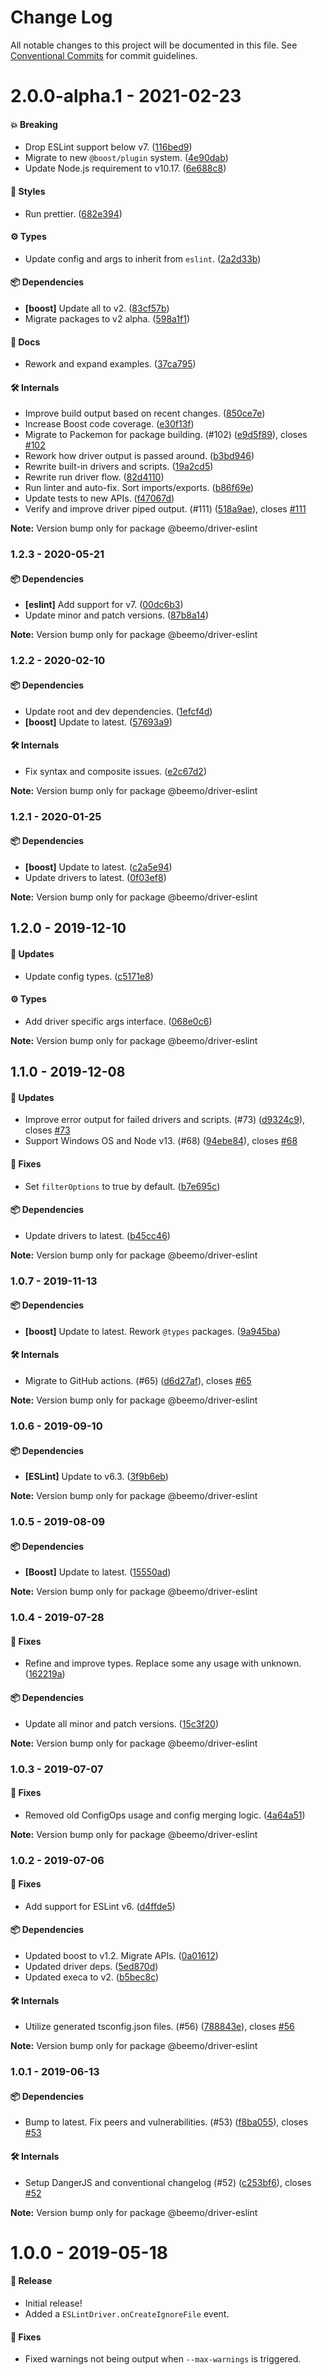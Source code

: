 # Change Log

All notable changes to this project will be documented in this file.
See [Conventional Commits](https://conventionalcommits.org) for commit guidelines.

# 2.0.0-alpha.1 - 2021-02-23

#### 💥 Breaking

- Drop ESLint support below v7. ([116bed9](https://github.com/beemojs/beemo/commit/116bed9))
- Migrate to new `@boost/plugin` system. ([4e90dab](https://github.com/beemojs/beemo/commit/4e90dab))
- Update Node.js requirement to v10.17. ([6e688c8](https://github.com/beemojs/beemo/commit/6e688c8))

#### 🎨 Styles

- Run prettier. ([682e394](https://github.com/beemojs/beemo/commit/682e394))

#### ⚙️ Types

- Update config and args to inherit from `eslint`. ([2a2d33b](https://github.com/beemojs/beemo/commit/2a2d33b))

#### 📦 Dependencies

- **[boost]** Update all to v2. ([83cf57b](https://github.com/beemojs/beemo/commit/83cf57b))
- Migrate packages to v2 alpha. ([598a1f1](https://github.com/beemojs/beemo/commit/598a1f1))

#### 📘 Docs

- Rework and expand examples. ([37ca795](https://github.com/beemojs/beemo/commit/37ca795))

#### 🛠 Internals

- Improve build output based on recent changes. ([850ce7e](https://github.com/beemojs/beemo/commit/850ce7e))
- Increase Boost code coverage. ([e30f13f](https://github.com/beemojs/beemo/commit/e30f13f))
- Migrate to Packemon for package building. (#102) ([e9d5f89](https://github.com/beemojs/beemo/commit/e9d5f89)), closes [#102](https://github.com/beemojs/beemo/issues/102)
- Rework how driver output is passed around. ([b3bd946](https://github.com/beemojs/beemo/commit/b3bd946))
- Rewrite built-in drivers and scripts. ([19a2cd5](https://github.com/beemojs/beemo/commit/19a2cd5))
- Rewrite run driver flow. ([82d4110](https://github.com/beemojs/beemo/commit/82d4110))
- Run linter and auto-fix. Sort imports/exports. ([b86f69e](https://github.com/beemojs/beemo/commit/b86f69e))
- Update tests to new APIs. ([f47067d](https://github.com/beemojs/beemo/commit/f47067d))
- Verify and improve driver piped output. (#111) ([518a9ae](https://github.com/beemojs/beemo/commit/518a9ae)), closes [#111](https://github.com/beemojs/beemo/issues/111)

**Note:** Version bump only for package @beemo/driver-eslint





### 1.2.3 - 2020-05-21

#### 📦 Dependencies

- **[eslint]** Add support for v7. ([00dc6b3](https://github.com/beemojs/beemo/commit/00dc6b3))
- Update minor and patch versions. ([87b8a14](https://github.com/beemojs/beemo/commit/87b8a14))

**Note:** Version bump only for package @beemo/driver-eslint





### 1.2.2 - 2020-02-10

#### 📦 Dependencies

- Update root and dev dependencies. ([1efcf4d](https://github.com/beemojs/beemo/commit/1efcf4d))
- **[boost]** Update to latest. ([57693a9](https://github.com/beemojs/beemo/commit/57693a9))

#### 🛠 Internals

- Fix syntax and composite issues. ([e2c67d2](https://github.com/beemojs/beemo/commit/e2c67d2))

**Note:** Version bump only for package @beemo/driver-eslint





### 1.2.1 - 2020-01-25

#### 📦 Dependencies

- **[boost]** Update to latest. ([c2a5e94](https://github.com/beemojs/beemo/commit/c2a5e94))
- Update drivers to latest. ([0f03ef8](https://github.com/beemojs/beemo/commit/0f03ef8))

**Note:** Version bump only for package @beemo/driver-eslint





## 1.2.0 - 2019-12-10

#### 🚀 Updates

- Update config types. ([c5171e8](https://github.com/beemojs/beemo/commit/c5171e8))

#### ⚙️ Types

- Add driver specific args interface. ([068e0c6](https://github.com/beemojs/beemo/commit/068e0c6))

**Note:** Version bump only for package @beemo/driver-eslint





## 1.1.0 - 2019-12-08

#### 🚀 Updates

- Improve error output for failed drivers and scripts. (#73) ([d9324c9](https://github.com/beemojs/beemo/commit/d9324c9)), closes [#73](https://github.com/beemojs/beemo/issues/73)
- Support Windows OS and Node v13. (#68) ([94ebe84](https://github.com/beemojs/beemo/commit/94ebe84)), closes [#68](https://github.com/beemojs/beemo/issues/68)

#### 🐞 Fixes

- Set `filterOptions` to true by default. ([b7e695c](https://github.com/beemojs/beemo/commit/b7e695c))

#### 📦 Dependencies

- Update drivers to latest. ([b45cc46](https://github.com/beemojs/beemo/commit/b45cc46))

**Note:** Version bump only for package @beemo/driver-eslint





### 1.0.7 - 2019-11-13

#### 📦 Dependencies

- **[boost]** Update to latest. Rework `@types` packages. ([9a945ba](https://github.com/commit/9a945ba))

#### 🛠 Internals

- Migrate to GitHub actions. (#65) ([d6d27af](https://github.com/commit/d6d27af)), closes [#65](https://github.com/issues/65)

**Note:** Version bump only for package @beemo/driver-eslint





### 1.0.6 - 2019-09-10

#### 📦 Dependencies

- **[ESLint]** Update to v6.3. ([3f9b6eb](https://github.com/beemojs/beemo/tree/master/packages/driver-eslint/commit/3f9b6eb))

**Note:** Version bump only for package @beemo/driver-eslint





### 1.0.5 - 2019-08-09

#### 📦 Dependencies

- **[Boost]** Update to latest. ([15550ad](https://github.com/beemojs/beemo/tree/master/packages/driver-eslint/commit/15550ad))

**Note:** Version bump only for package @beemo/driver-eslint





### 1.0.4 - 2019-07-28

#### 🐞 Fixes

- Refine and improve types. Replace some any usage with unknown. ([162219a](https://github.com/beemojs/beemo/tree/master/packages/driver-eslint/commit/162219a))

#### 📦 Dependencies

- Update all minor and patch versions. ([15c3f20](https://github.com/beemojs/beemo/tree/master/packages/driver-eslint/commit/15c3f20))

**Note:** Version bump only for package @beemo/driver-eslint





### 1.0.3 - 2019-07-07

#### 🐞 Fixes

- Removed old ConfigOps usage and config merging logic. ([4a64a51](https://github.com/beemojs/beemo/tree/master/packages/driver-eslint/commit/4a64a51))

**Note:** Version bump only for package @beemo/driver-eslint





### 1.0.2 - 2019-07-06

#### 🐞 Fixes

- Add support for ESLint v6. ([d4ffde5](https://github.com/beemojs/beemo/tree/master/packages/driver-eslint/commit/d4ffde5))

#### 📦 Dependencies

- Updated boost to v1.2. Migrate APIs. ([0a01612](https://github.com/beemojs/beemo/tree/master/packages/driver-eslint/commit/0a01612))
- Updated driver deps. ([5ed870d](https://github.com/beemojs/beemo/tree/master/packages/driver-eslint/commit/5ed870d))
- Updated execa to v2. ([b5bec8c](https://github.com/beemojs/beemo/tree/master/packages/driver-eslint/commit/b5bec8c))

#### 🛠 Internals

- Utilize generated tsconfig.json files. (#56) ([788843e](https://github.com/beemojs/beemo/tree/master/packages/driver-eslint/commit/788843e)), closes [#56](https://github.com/beemojs/beemo/tree/master/packages/driver-eslint/issues/56)

**Note:** Version bump only for package @beemo/driver-eslint





### 1.0.1 - 2019-06-13

#### 📦 Dependencies

- Bump to latest. Fix peers and vulnerabilities. (#53) ([f8ba055](https://github.com/beemojs/beemo/tree/master/packages/driver-eslint/commit/f8ba055)), closes [#53](https://github.com/beemojs/beemo/tree/master/packages/driver-eslint/issues/53)

#### 🛠 Internals

- Setup DangerJS and conventional changelog (#52) ([c253bf6](https://github.com/beemojs/beemo/tree/master/packages/driver-eslint/commit/c253bf6)), closes [#52](https://github.com/beemojs/beemo/tree/master/packages/driver-eslint/issues/52)

**Note:** Version bump only for package @beemo/driver-eslint





# 1.0.0 - 2019-05-18

#### 🎉 Release

- Initial release!
- Added a `ESLintDriver.onCreateIgnoreFile` event.

#### 🐞 Fixes

- Fixed warnings not being output when `--max-warnings` is triggered.
